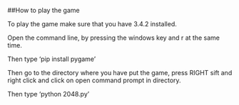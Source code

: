 ##How to play the game

To play the game make sure that you have 3.4.2 installed.

Open the command line, by pressing the windows key and r at the same time.

Then type ‘pip install pygame’ 

Then go to the directory where you have put the game, press RIGHT sift and right click and click on open command prompt in directory.

Then type ‘python 2048.py’
